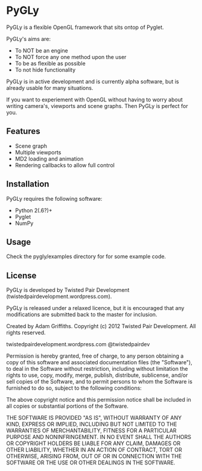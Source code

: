 PyGLy
=====================

PyGLy is a flexible OpenGL framework that sits ontop of Pyglet.

PyGLy's aims are:
   * To NOT be an engine
   * To NOT force any one method upon the user
   * To be as flexible as possible
   * To not hide functionality

PyGLy is in active development and is currently alpha software, but is already usable for many situations.

If you want to experiement with OpenGL without having to worry about writing camera's, viewports and scene graphs. Then
PyGLy is perfect for you.


Features
-------------

   * Scene graph
   * Multiple viewports
   * MD2 loading and animation
   * Rendering callbacks to allow full control


Installation
--------------

PyGLy requires the following software:

   * Python 2(.6?)+
   * Pyglet
   * NumPy


Usage
-----------------------

Check the pygly/examples directory for for some example code.


License
---------------

PyGLy is developed by Twisted Pair Development (twistedpairdevelopment.wordpress.com).

PyGLy is released under a relaxed licence, but it is encouraged that any modifications are submitted back to the master
for inclusion.

Created by Adam Griffiths.
Copyright (c) 2012 Twisted Pair Development. All rights reserved.

twistedpairdevelopment.wordpress.com
@twistedpairdev

Permission is hereby granted, free of charge, to any person obtaining a copy
of this software and associated documentation files (the "Software"), to deal
in the Software without restriction, including without limitation the rights
to use, copy, modify, merge, publish, distribute, sublicense, and/or sell
copies of the Software, and to permit persons to whom the Software is
furnished to do so, subject to the following conditions:

The above copyright notice and this permission notice shall be included in
all copies or substantial portions of the Software.

THE SOFTWARE IS PROVIDED "AS IS", WITHOUT WARRANTY OF ANY KIND, EXPRESS OR
IMPLIED, INCLUDING BUT NOT LIMITED TO THE WARRANTIES OF MERCHANTABILITY,
FITNESS FOR A PARTICULAR PURPOSE AND NONINFRINGEMENT. IN NO EVENT SHALL THE
AUTHORS OR COPYRIGHT HOLDERS BE LIABLE FOR ANY CLAIM, DAMAGES OR OTHER
LIABILITY, WHETHER IN AN ACTION OF CONTRACT, TORT OR OTHERWISE, ARISING FROM,
OUT OF OR IN CONNECTION WITH THE SOFTWARE OR THE USE OR OTHER DEALINGS IN
THE SOFTWARE.

